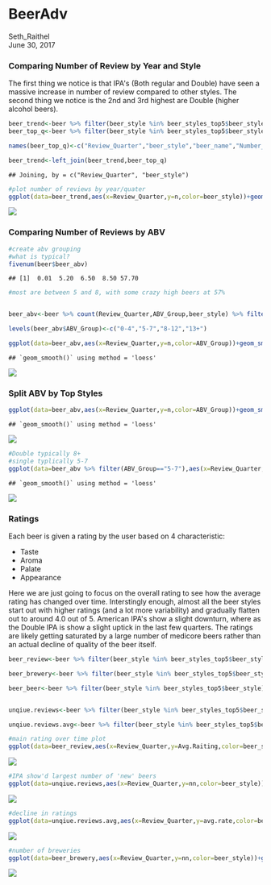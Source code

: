 # BeerAdv
Seth_Raithel  
June 30, 2017  









### Comparing Number of Review by Year and Style
The first thing we notice is that IPA's (Both regular and Double) have seen a massive increase in number of review compared to other styles.  The second thing we notice is the 2nd and 3rd highest are Double (higher alcohol beers).

```r
beer_trend<-beer %>% filter(beer_style %in% beer_styles_top5$beer_style) %>% count(Review_Quarter,beer_style)
beer_top_q<-beer %>% filter(beer_style %in% beer_styles_top5$beer_style) %>% group_by(Review_Quarter,beer_style,beer_name) %>%  summarise(n=n(),"Avg.Raiting"=round(mean(review_overall),1))%>% group_by(Review_Quarter,beer_style) %>% top_n(1,wt=n) %>% distinct(Review_Quarter,beer_style,.keep_all=TRUE)

names(beer_top_q)<-c("Review_Quarter","beer_style","beer_name","Number_Reviews","Average_Review")

beer_trend<-left_join(beer_trend,beer_top_q)
```

```
## Joining, by = c("Review_Quarter", "beer_style")
```

```r
#plot number of reviews by year/quater
ggplot(data=beer_trend,aes(x=Review_Quarter,y=n,color=beer_style))+geom_smooth(se=FALSE,method="loess")+coord_cartesian(xlim=c(2002,2011))+ggtitle("Top Beer Styles by Number of Reviews")+xlab("Year")+theme(axis.text.x = element_text(size = 12),axis.text.y = element_text(size=12))
```

![](BeerAdv_files/figure-html/unnamed-chunk-3-1.png)<!-- -->

### Comparing Number of Reviews by ABV

```r
#create abv grouping
#what is typical?
fivenum(beer$beer_abv)
```

```
## [1]  0.01  5.20  6.50  8.50 57.70
```

```r
#most are between 5 and 8, with some crazy high beers at 57%


beer_abv<-beer %>% count(Review_Quarter,ABV_Group,beer_style) %>% filter(beer_style %in% beer_styles_top5$beer_style) %>% filter(!is.na(ABV_Group))

levels(beer_abv$ABV_Group)<-c("0-4","5-7","8-12","13+")

ggplot(data=beer_abv,aes(x=Review_Quarter,y=n,color=ABV_Group))+geom_smooth(se=FALSE)+coord_cartesian(xlim=c(2002,2011))
```

```
## `geom_smooth()` using method = 'loess'
```

![](BeerAdv_files/figure-html/unnamed-chunk-4-1.png)<!-- -->
### Split ABV by Top Styles


```r
ggplot(data=beer_abv,aes(x=Review_Quarter,y=n,color=ABV_Group))+geom_smooth(se=FALSE)
```

```
## `geom_smooth()` using method = 'loess'
```

![](BeerAdv_files/figure-html/unnamed-chunk-5-1.png)<!-- -->

```r
#Double typically 8+
#single typlically 5-7
ggplot(data=beer_abv %>% filter(ABV_Group=="5-7"),aes(x=Review_Quarter,y=n,color=beer_style))+geom_smooth(se=FALSE)+coord_cartesian(xlim=c(2002,2011))
```

```
## `geom_smooth()` using method = 'loess'
```

![](BeerAdv_files/figure-html/unnamed-chunk-5-2.png)<!-- -->

### Ratings
Each beer is given a rating by the user based on 4 characteristic:

 * Taste
 * Aroma
 * Palate
 * Appearance

Here we are just going to focus on the overall rating to see how the average rating has changed over time.
Interstingly enough, almost all the beer styles start out with higher ratings (and a lot more variability) and gradually flatten out to around 4.0 out of 5. American IPA's show a slight downturn, where as the Double IPA is show a slight uptick in the last few quarters. The ratings are likely getting saturated by a large number of medicore beers rather than an actual decline of quality of the beer itself.




```r
beer_review<-beer %>% filter(beer_style %in% beer_styles_top5$beer_style) %>% group_by(Review_Quarter,beer_style,ABV_Group) %>% summarise("Avg.Raiting"=mean(review_overall)) %>% filter(!is.na(ABV_Group))

beer_brewery<-beer %>% filter(beer_style %in% beer_styles_top5$beer_style) %>% group_by(Review_Quarter,beer_style,brewery_name) %>% summarise("n"=n()) %>% count(Review_Quarter,beer_style)

beer_beer<-beer %>% filter(beer_style %in% beer_styles_top5$beer_style) %>% group_by(Review_Quarter,beer_style,beer_name) %>% summarise("n"=n()) %>% count(Review_Quarter,beer_style)


unqiue.reviews<-beer %>% filter(beer_style %in% beer_styles_top5$beer_style) %>% group_by(Review_Quarter,beer_style,beer_name) %>% count() %>%group_by(beer_name) %>%  mutate("First.Review"=min(Review_Quarter)) %>% filter(Review_Quarter==First.Review) %>% ungroup() %>% count(Review_Quarter,beer_style)

unqiue.reviews.avg<-beer %>% filter(beer_style %in% beer_styles_top5$beer_style) %>% group_by(Review_Quarter,beer_style,beer_name) %>% summarise("avg.rate"=mean(review_overall)) %>%group_by(beer_name) %>%  mutate("First.Review"=min(Review_Quarter)) %>% filter(Review_Quarter==First.Review) %>% ungroup() %>% group_by(Review_Quarter,beer_style) %>% summarise("avg.rate"=mean(avg.rate),n=n())

#main rating over time plot
ggplot(data=beer_review,aes(x=Review_Quarter,y=Avg.Raiting,color=beer_style))+geom_smooth(method="loess",se=FALSE)+geom_point(alpha=0.4)+coord_cartesian(xlim=c(1999,2011))+ggtitle("Top Beer Styles by Overall Review")+xlab("Year")+ylab("Average Rating")+theme(axis.text.x = element_text(size = 12),axis.text.y = element_text(size=12))
```

![](BeerAdv_files/figure-html/unnamed-chunk-6-1.png)<!-- -->

```r
#IPA show'd largest number of 'new' beers
ggplot(data=unqiue.reviews,aes(x=Review_Quarter,y=nn,color=beer_style))+geom_smooth(se=FALSE,method="loess")+coord_cartesian(xlim=c(2002,2011))+ggtitle("Top Beer Styles by Number of New Beer Reviews")+ylab("Number of Unique Reviews")+xlab("Year")+theme(axis.text.x = element_text(size = 12),axis.text.y = element_text(size=12))
```

![](BeerAdv_files/figure-html/unnamed-chunk-6-2.png)<!-- -->

```r
#decline in ratings
ggplot(data=unqiue.reviews.avg,aes(x=Review_Quarter,y=avg.rate,color=beer_style))+geom_smooth(se=FALSE,method="loess")+coord_cartesian(xlim=c(2002,2011))+ggtitle("Top Beer Styles by Overall Raiting")+xlab("Year")+ylab("Average Raiting (New Beers)")+theme(axis.text.x = element_text(size = 12),axis.text.y = element_text(size=12))
```

![](BeerAdv_files/figure-html/unnamed-chunk-6-3.png)<!-- -->

```r
#number of breweries
ggplot(data=beer_brewery,aes(x=Review_Quarter,y=nn,color=beer_style))+geom_smooth(se=FALSE,method="loess")+coord_cartesian(xlim=c(2002,2011))+ggtitle("Top Beer Styles by Number of Breweries")+xlab("Year")+ylab("Number of Breweries")+theme(axis.text.x = element_text(size = 12),axis.text.y = element_text(size=12))
```

![](BeerAdv_files/figure-html/unnamed-chunk-6-4.png)<!-- -->





